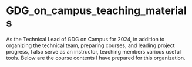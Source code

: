 # GDG_on_campus_teaching_materials
As the Technical Lead of GDG on Campus for 2024, in addition to organizing the technical team, preparing courses, and leading project progress, I also serve as an instructor, teaching members various useful tools. Below are the course contents I have prepared for this organization.
